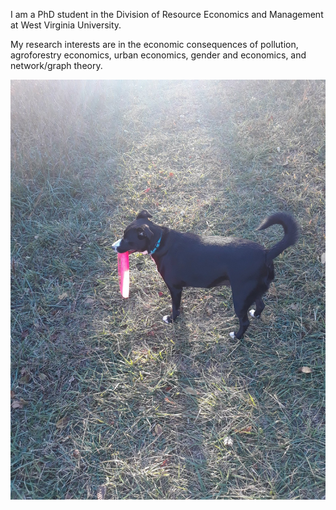 I am a PhD student in the Division of Resource Economics and Management at West Virginia University.

My research interests are in the economic consequences of pollution, agroforestry economics, urban economics, gender and economics, and network/graph theory.

![Ada](/img/ada.jfif)
